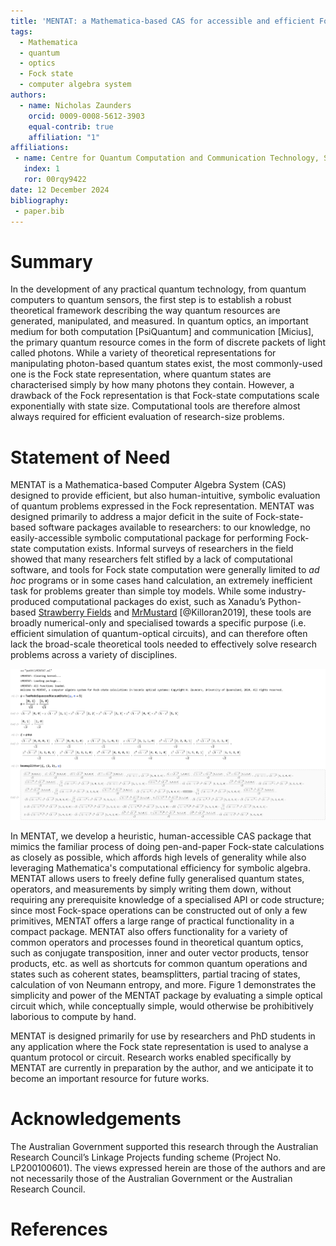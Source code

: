 ```yaml
---
title: 'MENTAT: a Mathematica-based CAS for accessible and efficient Fock-state computation'
tags:
  - Mathematica
  - quantum
  - optics
  - Fock state
  - computer algebra system
authors:
  - name: Nicholas Zaunders
    orcid: 0009-0008-5612-3903
    equal-contrib: true
    affiliation: "1"
affiliations:
 - name: Centre for Quantum Computation and Communication Technology, School of Mathematics and Physics, University of Queensland, St Lucia, Queensland 4072, Australia.
   index: 1
   ror: 00rqy9422
date: 12 December 2024
bibliography:
 - paper.bib
---
```


# Summary

In the development of any practical quantum technology, from quantum computers to quantum sensors, the first step is to establish a robust theoretical framework describing the way quantum resources are generated, manipulated, and measured. In quantum optics, an important medium for both computation [PsiQuantum] and communication [Micius], the primary quantum resource comes in the form of discrete packets of light called photons. While a variety of theoretical representations for manipulating photon-based quantum states exist, the most commonly-used one is the Fock state representation, where quantum states are characterised simply by how many photons they contain. However, a drawback of the Fock representation is that Fock-state computations scale exponentially with state size. Computational tools are therefore almost always required for efficient evaluation of research-size problems.

# Statement of Need

MENTAT is a Mathematica-based Computer Algebra System (CAS) designed to provide efficient, but also human-intuitive, symbolic evaluation of quantum problems expressed in the Fock representation. MENTAT was designed primarily to address a major deficit in the suite of Fock-state-based software packages available to researchers: to our knowledge, no easily-accessible symbolic computational package for performing Fock-state computation exists. Informal surveys of researchers in the field showed that many researchers felt stifled by a lack of computational software, and tools for Fock state computation were generally limited to *ad hoc* programs or in some cases hand calculation, an extremely inefficient task for problems greater than simple toy models. While some industry-produced computational packages do exist, such as Xanadu’s Python-based [Strawberry Fields](https://strawberryfields.ai/) and [MrMustard](https://github.com/XanaduAI/MrMustard) [@Killoran2019], these tools are broadly numerical-only and specialised towards a specific purpose (i.e. efficient simulation of quantum-optical circuits), and can therefore often lack the broad-scale theoretical tools needed to effectively solve research problems across a variety of disciplines.

![An example *Mathematica* 14.1 notebook using the MENTAT package. The user defines a two-mode squeezed vacuum state $|\psi\rangle$ of parameter $\chi$ up to a cutoff $n = 5$ and the Bell state $|\phi\rangle = (|0,1\rangle + |1,0\rangle)/\sqrt{2}$, finds the product state $|\xi\rangle = |\psi\rangle \otimes |\phi\rangle$, and then mixes the second mode of the two-mode squeezed state with the first Bell state mode on a beamsplitter of transmissivity $\eta$.](notebook_example.png)

In MENTAT, we develop a heuristic, human-accessible CAS package that mimics the familiar process of doing pen-and-paper Fock-state calculations as closely as possible, which affords high levels of generality while also leveraging Mathematica's computational efficiency for symbolic algebra. MENTAT allows users to freely define fully generalised quantum states, operators, and measurements by simply writing them down, without requiring any prerequisite knowledge of a specialised API or code structure; since most Fock-space operations can be constructed out of only a few primitives, MENTAT offers a large range of practical functionality in a compact package. MENTAT also offers functionality for a variety of common operators and processes found in theoretical quantum optics, such as conjugate transposition, inner and outer vector products, tensor products, etc. as well as shortcuts for common quantum operations and states such as coherent states, beamsplitters, partial tracing of states, calculation of von Neumann entropy, and more. Figure 1 demonstrates the simplicity and power of the MENTAT package by evaluating a simple optical circuit which, while conceptually simple, would otherwise be prohibitively laborious to compute by hand.

MENTAT is designed primarily for use by researchers and PhD students in any application where the Fock state representation is used to analyse a quantum protocol or circuit. Research works enabled specifically by MENTAT are currently in preparation by the author, and we anticipate it to become an important resource for future works.

# Acknowledgements

The Australian Government supported
this research through the Australian Research Council’s Linkage Projects funding scheme (Project No. LP200100601). The views expressed herein are those of the authors and are not necessarily those of the Australian Government or the Australian Research Council.

# References
